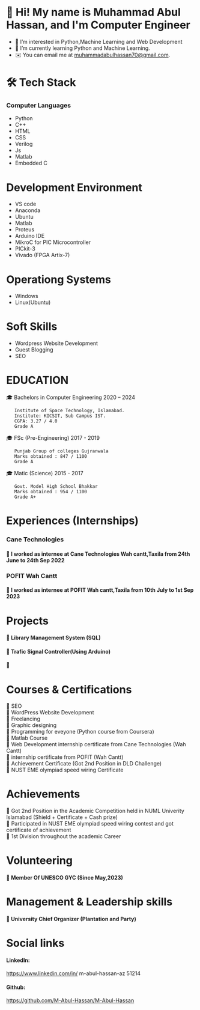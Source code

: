 # 👋 Hi! My name is Muhammad Abul Hassan, and I'm Computer Engineer
- 👀 I’m interested in Python,Machine Learning and Web Development
- 🌱 I’m currently learning Python and Machine Learning.
- ✉️ You can email me at muhammadabulhassan70@gmail.com.

# 🛠 Tech Stack
### Computer Languages
- Python   
- C++  
- HTML  
- CSS  
- Verilog  
- Js  
- Matlab 
- Embedded C

# Development Environment
- VS code
- Anaconda
- Ubuntu
- Matlab
- Proteus
- Arduino IDE
- MikroC for PIC Microcontroller
- PICkit-3
- Vivado (FPGA Artix-7)
 
# Operationg Systems
- Windows
- Linux(Ubuntu)

# Soft Skills
- Wordpress Website Development
- Guest Blogging
- SEO

# EDUCATION
🎓 Bachelors in Computer Engineering                    2020 – 2024
 
       Institute of Space Technology, Islamabad.
       Institute: KICSIT, Sub Campus IST.
       CGPA: 3.27 / 4.0
       Grade A

🎓 FSc (Pre-Engineering)                                2017 - 2019

       Punjab Group of colleges Gujranwala
       Marks obtained : 847 / 1100
       Grade A
       

🎓 Matic (Science)                                      2015 - 2017

       Govt. Model High School Bhakkar
       Marks obtained : 954 / 1100
       Grade A+
       
 # Experiences (Internships)
 ### Cane Technologies  
#### 🌱 I worked as internee at Cane Technologies Wah cantt,Taxila  from  24th June to 24th Sep 2022 

 ### POFIT Wah Cantt  
#### 🌱 I worked as internee at POFIT Wah cantt,Taxila  from  10th July to 1st Sep 2023

 # Projects
 #### 🌱 Library Management System (SQL)
 #### 🌱 Trafic Signal Controller(Using Arduino)
 #### 🌱  

 
 # Courses & Certifications 
 🌱 SEO  
 🌱 WordPress Website Development    
 🌱 Freelancing    
 🌱 Graphic designing    
 🌱 Programming for eveyone (Python course from Coursera)      
 🌱 Matlab Course     
 🌱 Web Development internship certificate from Cane Technologies (Wah Cantt)   
 🌱 internship certificate from POFIT (Wah Cantt)         
 🌱 Achievement Certificate (Got 2nd Position in DLD Challenge)        
 🌱 NUST EME olympiad speed wiring Certificate    
    
 
# Achievements  
🌱 Got 2nd Position in the Academic Competition held in NUML Univerity Islamabad (Shield + Certificate + Cash prize)    
🌱 Participated in NUST EME olympiad speed wiring contest and got certificate of achievement    
🌱 1st Division throughout the academic Career  

# Volunteering
#### 🌱 Member Of UNESCO GYC (Since May,2023)

# Management & Leadership skills
 #### 🌱 University Chief Organizer (Plantation and Party)

# Social links
#### LinkedIn:
https://www.linkedin.com/in/ m-abul-hassan-az 51214 

#### Github:
 https://github.com/M-Abul-Hassan/M-Abul-Hassan

